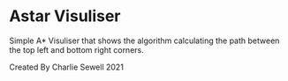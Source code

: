 # Astar Visuliser
Simple A* Visuliser that shows the algorithm calculating the path between the top left and bottom right corners.

Created By Charlie Sewell 2021
